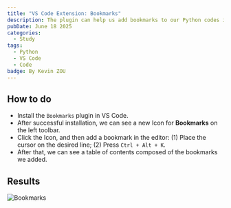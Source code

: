 ```yaml
---
title: "VS Code Extension: Bookmarks"
description: The plugin can help us add bookmarks to our Python codes in VS Code.
pubDate: June 18 2025
categories:
  - Study
tags:
  - Python
  - VS Code
  - Code
badge: By Kevin ZOU
---
```

## How to do
- Install the `Bookmarks` plugin in VS Code.
- After successful installation, we can see a new Icon for **Bookmarks** on the left toolbar.
- Click the Icon, and then add a bookmark in the editor: (1) Place the cursor on the desired line; (2) Press `Ctrl + Alt + K`.
- After that, we can see a table of contents composed of the bookmarks we added.

## Results
![Bookmarks](/image/Bookmarks.png)





